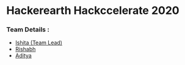 # Hackerearth Hackccelerate 2020
### Team Details :
- [Ishita (Team Lead)](https://github.com/ishitajaiswal4m)
- [Rishabh](https://github.com/theRishabhJainRJ)
- [Aditya](https://github.com/ydasc815)
